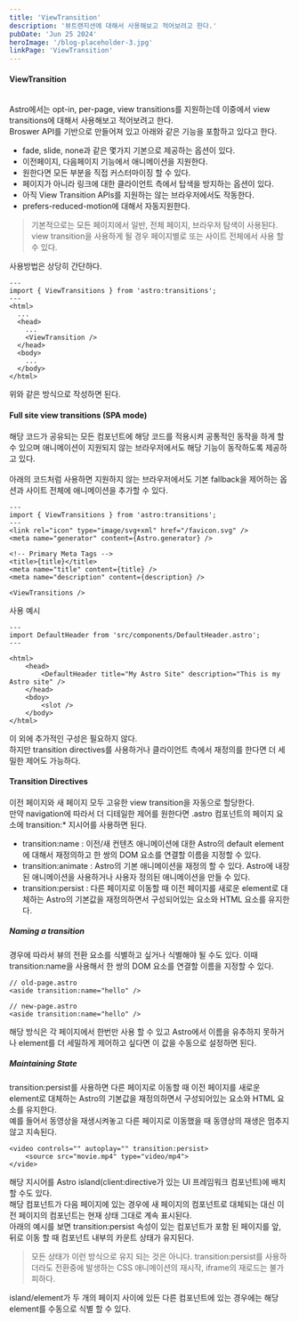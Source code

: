 ```yaml
---
title: 'ViewTransition'
description: '뷰트랜지션에 대해서 사용해보고 적어보려고 한다.'
pubDate: 'Jun 25 2024'
heroImage: '/blog-placeholder-3.jpg'
linkPage: 'ViewTransition'
---
```


#### ViewTransition
<br />
Astro에서는 opt-in, per-page, view transitions를 지원하는데 이중에서 view transitions에 대해서 사용해보고 적어보려고 한다.
<br />
Broswer API를 기반으로 만들어져 있고 아래와 같은 기능을 포함하고 있다고 한다.  
<br />

- fade, slide, none과 같은 몇가지 기본으로 제공하는 옵션이 있다.
- 이전페이지, 다음페이지 기능에서 애니메이션을 지원한다.
- 원한다면 모든 부분을 직접 커스터마이징 할 수 있다.
- 페이지가 아니라 링크에 대한 클라이언트 측에서 탑색을 방지하는 옵션이 있다.
- 아직 View Transition APIs를 지원하는 않는 브라우저에서도 작동한다.
- prefers-reduced-motion에 대해서 자동지원한다.

>
> 기본적으로는 모든 페이지에서 일반, 전체 페이지, 브라우저 탐색이 사용된다. view transition을 사용하게 될 경우 페이지별로 또는 사이트 전체에서 사용 할 수 있다.
> 

사용방법은 상당히 간단하다.
<br />
```astro
---
import { ViewTransitions } from 'astro:transitions';
---
<html>
  ...
  <head>
    ...
    <ViewTransition />
  </head>
  <body>
    ...
  </body>
</html>
```
위와 같은 방식으로 작성하면 된다.  

#### Full site view transitions (SPA mode)

해당 코드가 공유되는 모든 컴포넌트에 해당 코드를 적용시켜 공통적인 동작을 하게 할 수 있으며 애니메이션이 지원되지 않는 브라우저에서도 해당 기능이 동작하도록 제공하고 있다.  
<br />
아래의 코드처럼 사용하면 지원하지 않는 브라우저에서도 기본 fallback을 제어하는 옵션과 사이트 전체에 애니메이션을 추가할 수 있다.

```astro
---
import { ViewTransitions } from 'astro:transitions';
---
<link rel="icon" type="image/svg+xml" href="/favicon.svg" />
<meta name="generator" content={Astro.generator} />

<!-- Primary Meta Tags -->
<title>{title}</title>
<meta name="title" content={title} />
<meta name="description" content={description} />

<ViewTransitions />
```

사용 예시
```astro
---
import DefaultHeader from 'src/components/DefaultHeader.astro';
---

<html>
    <head>
        <DefaultHeader title="My Astro Site" description="This is my Astro site" />
    </head>
    <bdoy>
        <slot />
    </body>
</html>
```
이 외에 추가적인 구성은 필요하지 않다.  
하지만 transition directives를 사용하거나 클라이언트 측에서 재정의를 한다면 더 세밀한 제어도 가능하다.

#### Transition Directives

이전 페이지와 새 페이지 모두 고유한 view transition을 자동으로 할당한다.
<br />
만약 navigation에 따라서 더 디테일한 제어를 원한다면 .astro 컴포넌트의 페이지 요소에 transition:* 지시어를 사용하면 된다.

- transition:name : 이전/새 컨텐츠 애니메이션에 대한 Astro의 default element에 대해서 재정의하고 한 쌍의 DOM 요소를 연결할 이름을 지정할 수 있다.
- transition:animate : Astro의 기본 애니메이션을 재정의 할 수 있다. Astro에 내장된 애니메이션을 사용하거나 사용자 정의된 애니메이션을 만들 수 있다.
- transition:persist : 다른 페이지로 이동할 때 이전 페이지를 새로운 element로 대체하는 Astro의 기본값을 재정의하면서 구성되어있는 요소와 HTML 요소를 유지한다.

##### Naming a transition

경우에 따라서 뷰의 전환 요소를 식별하고 싶거나 식별해야 될 수도 있다.
이때 transition:name을 사용해서 한 쌍의 DOM 요소를 연결할 이름을 지정할 수 있다.

```astro
// old-page.astro
<aside transition:name="hello" />
```

```astro
// new-page.astro
<aside transition:name="hello" />
```

해당 방식은 각 페이지에서 한번만 사용 할 수 있고 Astro에서 이름을 유추하지 못하거나 element를 더 세밀하게 제어하고 싶다면 이 값을 수동으로 설정하면 된다.

##### Maintaining State

transition:persist를 사용하면 다른 페이지로 이동할 때 이전 페이지를 새로운 element로 대체하는 Astro의 기본값을 재정의하면서 구성되어있는 요소와 HTML 요소를 유지한다.
<br />
예를 들어서 동영상을 재생시켜놓고 다른 페이지로 이동했을 때 동영상의 재생은 멈추지않고 지속된다.

```astro
<video controls="" autoplay="" transition:persist>
    <source src="movie.mp4" type="video/mp4">
</vide>
```
해당 지시어를 Astro island(client:directive가 있는 UI 프레임워크 컴포넌트)에 배치할 수도 있다.  
해당 컴포넌트가 다음 페이지에 있는 경우에 새 페이지의 컴포넌트로 대체되는 대신 이전 페이지의 컴포넌트는 현재 상태 그대로 계속 표시된다.
<br />
아래의 예시를 보면 transition:persist 속성이 있는 <Counter /> 컴포넌트가 포함 된 페이지를 앞, 뒤로 이동 할 때 컴포넌트 내부의 카운트 상태가 유지된다.

>
> 모든 상태가 이런 방식으로 유지 되는 것은 아니다. transition:persist를 사용하더라도 전환중에 발생하는 CSS 애니메이션의 재시작, iframe의 재로드는 불가피하다.
> 

island/element가 두 개의 페이지 사이에 있든 다른 컴포넌트에 있는 경우에는 해당 element를 수동으로 식별 할 수 있다.
